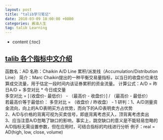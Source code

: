 ```yaml
---
layout: post
title: "talib学习笔记"
date: 2018-03-09 18:00:00 +0800 
categories: 酱油人生
tag: talib Learning
---
```

* content
{:toc}

## [talib 各个指标中文介绍](https://www.zhihu.com/question/39951384/answer/141187837)

函数名：AD
名称：Chaikin A/D Line 累积/派发线（Accumulation/Distribution Line）
简介：Marc Chaikin提出的一种平衡交易量指标，以当日的收盘价位来估算成交流量，用于估定一段时间内该证券累积的资金流量。
计算公式：A/D = 昨日A/D + 多空对比 * 今日成交量               
		  多空对比 = [（收盘价- 最低价） - （最高价 - 收盘价）] / （最高价 - 最低价）               
		  若最高价等于最低价： 多空对比 = （收盘价 / 昨收盘） - 1
研判：1、A/D测量资金流向，向上的A/D表明买方占优势，而向下的A/D表明卖方占优势　　   
2、A/D与价格的背离可视为买卖信号，即底背离考虑买入，顶背离考虑卖出　   3、应当注意A/D忽略了缺口的影响，事实上，跳空缺口的意义是不能轻易忽略的　　        A/D指标无需设置参数，但在应用时，可结合指标的均线进行分析
例子：real = AD(high, low, close, volume)

